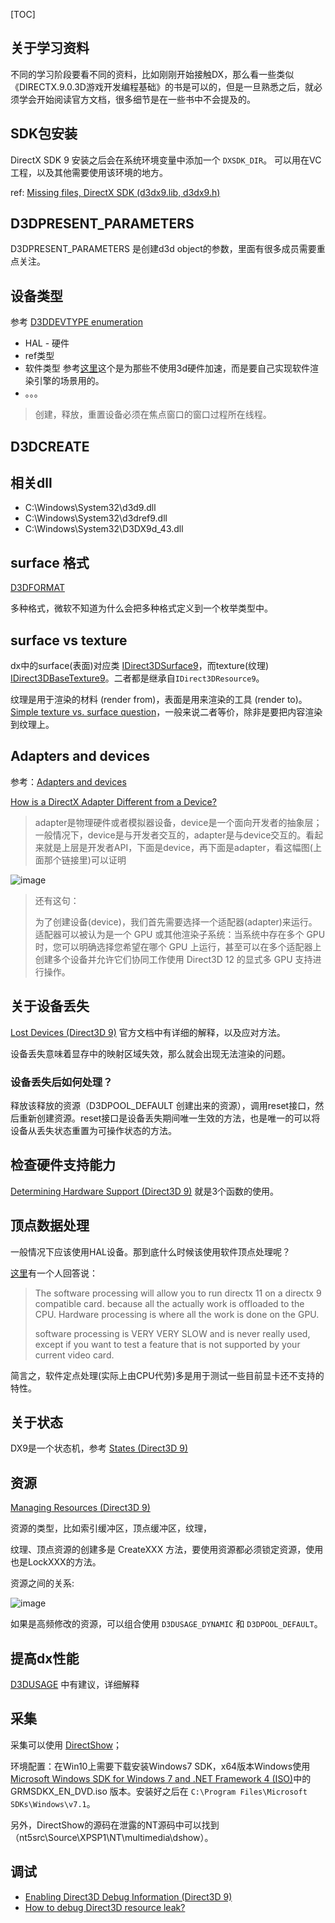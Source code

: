 [TOC]

## 关于学习资料

不同的学习阶段要看不同的资料，比如刚刚开始接触DX，那么看一些类似《DIRECTX.9.0.3D游戏开发编程基础》的书是可以的，但是一旦熟悉之后，就必须学会开始阅读官方文档，很多细节是在一些书中不会提及的。

## SDK包安装

DirectX SDK 9 安装之后会在系统环境变量中添加一个 `DXSDK_DIR`。 可以用在VC工程，以及其他需要使用该环境的地方。

ref: [Missing files, DirectX SDK (d3dx9.lib, d3dx9.h)](https://stackoverflow.com/questions/17015088/missing-files-directx-sdk-d3dx9-lib-d3dx9-h)

## D3DPRESENT\_PARAMETERS

D3DPRESENT\_PARAMETERS 是创建d3d object的参数，里面有很多成员需要重点关注。

## 设备类型

参考 [D3DDEVTYPE enumeration](https://docs.microsoft.com/en-us/windows/win32/direct3d9/d3ddevtype)

*   HAL - 硬件
*   ref类型
*   软件类型 参考[这里](https://www.gamedev.net/forums/topic/70256-d3ddevtype_ref-or-d3ddevtype_hal/1341367)这个是为那些不使用3d硬件加速，而是要自己实现软件渲染引擎的场景用的。
*   。。。

> 创建，释放，重置设备必须在焦点窗口的窗口过程所在线程。

## D3DCREATE

## 相关dll

*   C:\Windows\System32\d3d9.dll
*   C:\Windows\System32\d3dref9.dll
*   C:\Windows\System32\D3DX9d\_43.dll

## surface 格式

[D3DFORMAT](https://docs.microsoft.com/en-us/windows/win32/direct3d9/d3dformat)

多种格式，微软不知道为什么会把多种格式定义到一个枚举类型中。

## surface vs texture

dx中的surface(表面)对应类 [IDirect3DSurface9](https://docs.microsoft.com/en-us/windows/win32/api/d3d9helper/nn-d3d9helper-idirect3dsurface9)，而texture(纹理) [IDirect3DBaseTexture9](https://docs.microsoft.com/en-us/windows/win32/api/d3d9helper/nn-d3d9helper-idirect3dbasetexture9)。二者都是继承自`IDirect3DResource9`。

纹理是用于渲染的材料 (render from)，表面是用来渲染的工具 (render to)。[Simple texture vs. surface question](https://www.gamedev.net/forums/topic/410447-simple-texture-vs-surface-question/3732800/)，一般来说二者等价，除非是要把内容渲染到纹理上。

## Adapters and devices

参考：[Adapters and devices](https://www.milty.nl/grad_guide/basic_implementation/d3d12/device.html)

[How is a DirectX Adapter Different from a Device?](https://gamedev.stackexchange.com/questions/125407/how-is-a-directx-adapter-different-from-a-device)

> adapter是物理硬件或者模拟器设备，device是一个面向开发者的抽象层；一般情况下，device是与开发者交互的，adapter是与device交互的。看起来就是上层是开发者API，下面是device，再下面是adapter，看这幅图(上面那个链接里)可以证明

![image](https://www.milty.nl/grad_guide/img/d3d12/adapter_device.svg)

> 还有这句：
>
> 为了创建设备(device)，我们首先需要选择一个适配器(adapter)来运行。适配器可以被认为是一个 GPU 或其他渲染子系统：当系统中存在多个 GPU 时，您可以明确选择您希望在哪个 GPU 上运行，甚至可以在多个适配器上创建多个设备并允许它们协同工作使用 Direct3D 12 的显式多 GPU 支持进行操作。

## 关于设备丢失

[Lost Devices (Direct3D 9)](https://docs.microsoft.com/en-us/windows/win32/direct3d9/lost-devices) 官方文档中有详细的解释，以及应对方法。

设备丢失意味着显存中的映射区域失效，那么就会出现无法渲染的问题。

### 设备丢失后如何处理？

释放该释放的资源（D3DPOOL\_DEFAULT 创建出来的资源），调用reset接口，然后重新创建资源。reset接口是设备丢失期间唯一生效的方法，也是唯一的可以将设备从丢失状态重置为可操作状态的方法。

## 检查硬件支持能力

[Determining Hardware Support (Direct3D 9)](https://docs.microsoft.com/en-us/windows/win32/direct3d9/determining-hardware-support) 就是3个函数的使用。

## 顶点数据处理

一般情况下应该使用HAL设备。那到底什么时候该使用软件顶点处理呢？

[这里](https://gamedev.net/forums/topic/614116-difference-between-hardware-vertex-processing-and-software-vertex-processing/4879255/)有一个人回答说：

> The software processing will allow you to run directx 11 on a directx 9 compatible card. because all the actually work is offloaded to the CPU.
> Hardware processing is where all the work is done on the GPU.
>
> software processing is VERY VERY SLOW and is never really used, except if you want to test a feature that is not supported by your current video card.

简言之，软件定点处理(实际上由CPU代劳)多是用于测试一些目前显卡还不支持的特性。

## 关于状态

DX9是一个状态机，参考 [States (Direct3D 9)](https://docs.microsoft.com/en-us/windows/win32/direct3d9/states)

## 资源

[Managing Resources (Direct3D 9)](https://docs.microsoft.com/en-us/windows/win32/direct3d9/managing-resources)

资源的类型，比如索引缓冲区，顶点缓冲区，纹理，

纹理、顶点资源的创建多是 CreateXXX 方法，要使用资源都必须锁定资源，使用也是LockXXX的方法。

资源之间的关系:

![image](https://docs.microsoft.com/en-us/windows/win32/direct3d9/images/resourcerelationship.png)

如果是高频修改的资源，可以组合使用 `D3DUSAGE_DYNAMIC` 和 `D3DPOOL_DEFAULT`。

## 提高dx性能

[D3DUSAGE](https://docs.microsoft.com/en-us/windows/win32/direct3d9/d3dusage) 中有建议，详细解释

## 采集

采集可以使用 [DirectShow](https://docs.microsoft.com/en-us/windows/win32/directshow/video-capture)；

环境配置：在Win10上需要下载安装Windows7 SDK，x64版本Windows使用 [Microsoft Windows SDK for Windows 7 and .NET Framework 4 (ISO)](https://www.microsoft.com/en-us/download/details.aspx?id=8442)中的 GRMSDKX\_EN\_DVD.iso 版本。安装好之后在 `C:\Program Files\Microsoft SDKs\Windows\v7.1`。

另外，DirectShow的源码在泄露的NT源码中可以找到（nt5src\Source\XPSP1\NT\multimedia\dshow）。

## 调试

*   [Enabling Direct3D Debug Information (Direct3D 9)](https://learn.microsoft.com/en-us/windows/win32/direct3d9/enabling-direct3d-debug-information)
*   [How to debug Direct3D resource leak?](https://gamedev.stackexchange.com/questions/49614/how-to-debug-direct3d-resource-leak)

